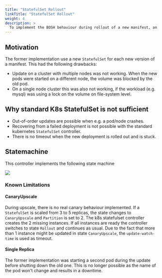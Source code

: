 ```yaml
---
title: "StatefulSet Rollout"
linkTitle: "StatefulSet Rollout"
weight: 4
description: >
  To implement the BOSH behaviour during rollout of a new manifest, an special controller is introduced.
---
```


## Motivation

The former implementation use a new `StatefulSet` for each new version of a manifest. This had the following drawbacks:

* Update on a cluster with multiple nodes was not working. When the new pods were started on a different node, the volume was blocked by the old pod.
* On a single node cluster this was also not working, if the workload (e.g. mysql) was using a lock on the volume on file-system level.

## Why standard K8s StatefulSet is not sufficient

* Out-of-order updates are possible when e.g. a pod/node crashes.
* Recovering from a failed deployment is not possible with the standard kubernetes `StatefulSet` controller.
* There is no timeout when the new deployment is rolled out and is stuck.

## Statemachine

This controller implements the following state machine

![](../quarks_sts_rollout_fsm.png)


### Known Limitations

#### CanaryUpscale 

During upscale, there is no real canary behaviour implemented. 
If a `StatefulSet` is scaled from 3 to 5 replicas, the state changes to `CanaryUpscale` and `Partition` is set to 2. 
The k8s statefulset controller creates the 2 missing instances. 
If all instances are ready the controller switches to state `Rollout` and continues as usual.
Due to the fact that more than 1 instance might be updated in state `CanaryUpscale`, the `update-watch-time` is used as timeout.

#### Single Replica

The former implementation was starting a second pod during the update before shutting down the old one.
This is no longer possible as the name of the pod won't change and results in a downtime.